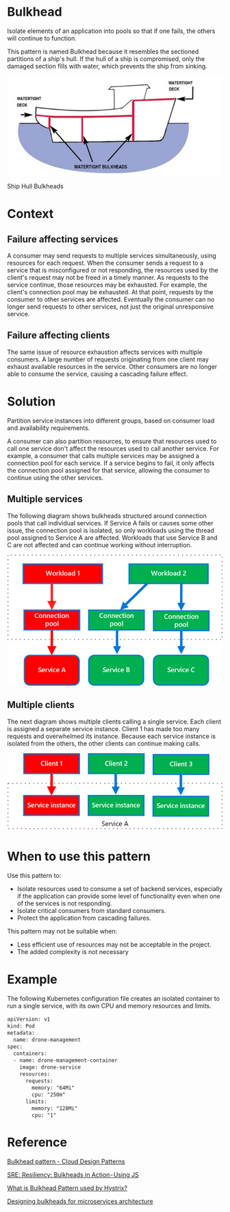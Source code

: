 # Bulkhead

Isolate elements of an application into pools so that if one fails, the others will continue to function.

This pattern is named Bulkhead because it resembles the sectioned partitions of a ship's hull. If the hull of a ship is compromised, only the damaged section fills with water, which prevents the ship from sinking.

![](images/Untitled-e0e69d6a-3a26-4e40-adc7-702528ad3512.png)

Ship Hull Bulkheads

# Context

## Failure affecting services

A consumer may send requests to multiple services simultaneously, using resources for each request. When the consumer sends a request to a service that is misconfigured or not responding, the resources used by the client's request may not be freed in a timely manner. As requests to the service continue, those resources may be exhausted. For example, the client's connection pool may be exhausted. At that point, requests by the consumer to other services are affected. Eventually the consumer can no longer send requests to other services, not just the original unresponsive service.

## Failure affecting clients

The same issue of resource exhaustion affects services with multiple consumers. A large number of requests originating from one client may exhaust available resources in the service. Other consumers are no longer able to consume the service, causing a cascading failure effect.

# Solution

Partition service instances into different groups, based on consumer load and availability requirements.

A consumer can also partition resources, to ensure that resources used to call one service don't affect the resources used to call another service. For example, a consumer that calls multiple services may be assigned a connection pool for each service. If a service begins to fail, it only affects the connection pool assigned for that service, allowing the consumer to continue using the other services.

## Multiple services

The following diagram shows bulkheads structured around connection pools that call individual services. If Service A fails or causes some other issue, the connection pool is isolated, so only workloads using the thread pool assigned to Service A are affected. Workloads that use Service B and C are not affected and can continue working without interruption.

![](images/Untitled-237762af-04ea-4897-8347-130efa8069fc.png)

## Multiple clients

The next diagram shows multiple clients calling a single service. Each client is assigned a separate service instance. Client 1 has made too many requests and overwhelmed its instance. Because each service instance is isolated from the others, the other clients can continue making calls.

![](images/Untitled-ea42d563-40b6-4b04-875a-26f1295f5277.png)

# When to use this pattern

Use this pattern to:

- Isolate resources used to consume a set of backend services, especially if the application can provide some level of functionality even when one of the services is not responding.
- Isolate critical consumers from standard consumers.
- Protect the application from cascading failures.

This pattern may not be suitable when:

- Less efficient use of resources may not be acceptable in the project.
- The added complexity is not necessary

# Example

The following Kubernetes configuration file creates an isolated container to run a single service, with its own CPU and memory resources and limits.

    apiVersion: v1
    kind: Pod
    metadata:
      name: drone-management
    spec:
      containers:
      - name: drone-management-container
        image: drone-service
        resources:
          requests:
            memory: "64Mi"
            cpu: "250m"
          limits:
            memory: "128Mi"
            cpu: "1"

# Reference

[Bulkhead pattern - Cloud Design Patterns](https://docs.microsoft.com/en-us/azure/architecture/patterns/bulkhead)

[SRE: Resiliency: Bulkheads in Action - Using JS](https://medium.com/dm03514-tech-blog/sre-resiliency-bulkheads-in-action-using-js-453c02a940c0)

[What is Bulkhead Pattern used by Hystrix?](https://stackoverflow.com/questions/30391809/what-is-bulkhead-pattern-used-by-hystrix)

[Designing bulkheads for microservices architecture](https://www.linkedin.com/pulse/designing-bulkheads-microservices-architecture-subhash-chandran/)